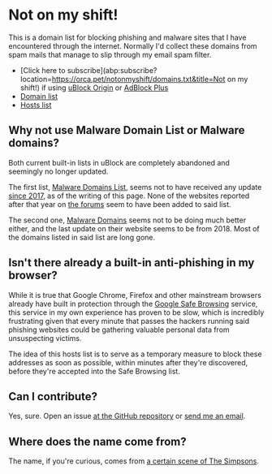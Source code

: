 ---
---

Not on my shift!
================

This is a domain list for blocking phishing and malware sites that I have encountered through the internet. Normally I'd collect these domains from spam mails that manage to slip through my email spam filter.

* [Click here to subscribe](abp:subscribe?location=https://orca.pet/notonmyshift/domains.txt&title=Not on my shift!) if using [uBlock Origin](https://github.com/gorhill/uBlock) or [AdBlock Plus](https://adblockplus.org/)
* [Domain list](domains.txt)
* [Hosts list](hosts.txt)

Why not use Malware Domain List or Malware domains?
---------------------------------------------------

Both current built-in lists in uBlock are completely abandoned and seemingly no longer updated.

The first list, [Malware Domains List](https://www.malwaredomainlist.com/), seems not to have received any update [since 2017](https://www.malwaredomainlist.com/mdl.php), as of the writing of this page. None of the websites reported after that year on [the forums](https://www.malwaredomainlist.com/forums/index.php?board=16.0) seem to have been added to said list.

The second one, [Malware Domains](https://www.malwaredomains.com/) seems not to be doing much better either, and the last update on their website seems to be from 2018. Most of the domains listed in said list are long gone.

Isn't there already a built-in anti-phishing in my browser?
-----------------------------------------------------------

While it is true that Google Chrome, Firefox and other mainstream browsers already have built in protection through the [Google Safe Browsing](https://safebrowsing.google.com/) service, this service in my own experience has proven to be slow, which is incredibly frustrating given that every minute that passes the hackers running said phishing websites could be gathering valuable personal data from unsuspecting victims.

The idea of this hosts list is to serve as a temporary measure to block these addresses as soon as possible, within minutes after they're discovered, before they're accepted into the Safe Browsing list.

Can I contribute?
-----------------

Yes, sure. Open an issue [at the GitHub repository](https://github.com/socram8888/not-on-my-shift) or [send me an email](/#contact).

Where does the name come from?
------------------------------

The name, if you're curious, comes from [a certain scene of The Simpsons](https://www.youtube.com/watch?v=SQMeYdrt5LQ).
